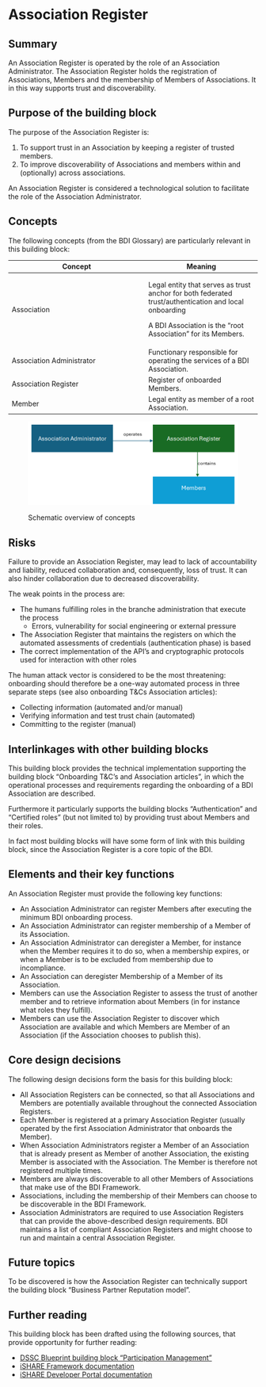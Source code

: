 # Association Register

## Summary&#x20;

An Association Register is operated by the role of an Association Administrator. The Association Register holds the registration of Associations, Members and the membership of Members of Associations. It in this way supports trust and discoverability.&#x20;

## Purpose of the building block&#x20;

The purpose of the Association Register is:&#x20;

1. To support trust in an Association by keeping a register of trusted members.&#x20;
2. To improve discoverability of Associations and members within and (optionally) across associations. &#x20;

An Association Register is considered a technological solution to facilitate the role of the Association Administrator.&#x20;

## Concepts&#x20;

The following concepts (from the BDI Glossary) are particularly relevant in this building block:&#x20;

<table><thead><tr><th width="262">Concept</th><th>Meaning</th></tr></thead><tbody><tr><td>Association </td><td><p>Legal entity that serves as trust anchor for both federated trust/authentication and local onboarding  </p><p>A BDI Association is the “root Association” for its Members. </p></td></tr><tr><td>Association Administrator </td><td>Functionary responsible for operating the services of a BDI Association. </td></tr><tr><td>Association Register </td><td>Register of onboarded Members. </td></tr><tr><td>Member </td><td>Legal entity as member of a root Association. </td></tr></tbody></table>

<figure><img src="../.gitbook/assets/image (1).png" alt="" width="563"><figcaption><p>Schematic overview of concepts</p></figcaption></figure>

## Risks

Failure to provide an Association Register, may lead to lack of accountability and liability, reduced collaboration and, consequently, loss of trust. It can also hinder collaboration due to decreased discoverability.

The weak points in the process are:

* The humans fulfilling roles in the branche administration that execute the process
  * Errors, vulnerability for social engineering or external pressure
* The Association Register that maintains the registers on which the automated assessments of credentials (authentication phase) is based
* The correct implementation of the API’s and cryptographic protocols used for interaction with other roles

The human attack vector is considered to be the most threatening: onboarding should therefore be a one-way automated process in three separate steps (see also onboarding T\&Cs Association articles):

* Collecting information (automated and/or manual)
* Verifying information and test trust chain (automated)
* Committing to the register (manual)

## Interlinkages with other building blocks&#x20;

This building block provides the technical implementation supporting the building block “Onboarding T\&C’s and Association articles”, in which the operational processes and requirements regarding the onboarding of a BDI Association are described. &#x20;

Furthermore it particularly supports the building blocks “Authentication” and “Certified roles” (but not limited to) by providing trust about Members and their roles.

In fact most building blocks will have some form of link with this building block, since the Association Register is a core topic of the BDI.

## Elements and their key functions&#x20;

An Association Register must provide the following key functions:&#x20;

* An Association Administrator can register Members after executing the minimum BDI onboarding process.&#x20;
* An Association Administrator can register membership of a Member of its Association. &#x20;
* An Association Administrator can deregister a Member, for instance when the Member requires it to do so, when a membership expires, or when a Member is to be excluded from membership due to incompliance.&#x20;
* An Association can deregister Membership of a Member of its Association.&#x20;
* Members can use the Association Register to assess the trust of another member and to retrieve information about Members (in for instance what roles they fulfill).&#x20;
* Members can use the Association Register to discover which Association are available and which Members are Member of an Association (if the Association chooses to publish this).&#x20;

## Core design decisions&#x20;

The following design decisions form the basis for this building block:&#x20;

* All Association Registers can be connected, so that all Associations and Members are potentially available throughout the connected Association Registers.&#x20;
* Each Member is registered at a primary Association Register (usually operated by the first Association Administrator that onboards the Member).&#x20;
* When Association Administrators register a Member of an Association that is already present as Member of another Association, the existing Member is associated with the Association. The Member is therefore not registered multiple times.&#x20;
* Members are always discoverable to all other Members of Associations that make use of the BDI Framework.&#x20;
* Associations, including the membership of their Members can choose to be discoverable in the BDI Framework.&#x20;
* Association Administrators are required to use Association Registers that can provide the above-described design requirements. BDI maintains a list of compliant Association Registers and might choose to run and maintain a central Association Register.&#x20;

## Future topics&#x20;

To be discovered is how the Association Register can technically support the building block “Business Partner Reputation model”. &#x20;

## Further reading&#x20;

This building block has been drafted using the following sources, that provide opportunity for further reading:&#x20;

* [DSSC Blueprint building block “Participation Management”](https://dssc.eu/space/BVE/357074624/Participation+Management)&#x20;
* [iSHARE Framework documentation](https://framework.ishare.eu/)&#x20;
* [iSHARE Developer Portal documentation](https://dev.ishare.eu/)&#x20;
